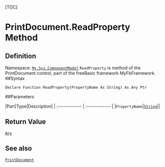 [TOC]
# PrintDocument.ReadProperty Method

## Definition
Namespace: [`My.Sys.ComponentModel`](My.Sys.ComponentModel.md)
`ReadProperty` is method of the PrintDocument control, part of the freeBasic framework MyFbFramework.
##Syntax
```freeBasic
Declare Function ReadProperty(PropertyName As String) As Any Ptr
```

##Parameters

|Part|Type|Description|
| :------------ | :------------ |
|`PropertyName`|[`String`]("https://www.freebasic.net/wiki/KeyPgString")||

## Return Value
[`Any`]("https://www.freebasic.net/wiki/KeyPgAny")
## See also
[`PrintDocument`](PrintDocument.md)
